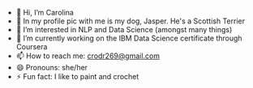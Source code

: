 - 👋 Hi, I’m Carolina
- 🐶 In my profile pic with me is my dog, Jasper. He's a Scottish Terrier
- 👀 I’m interested in NLP and Data Science (amongst many things)
- 🌱 I’m currently working on the IBM Data Science certificate through Coursera
- 📫 How to reach me: crodr269@gmail.com
- 😄 Pronouns: she/her
- ⚡ Fun fact: I like to paint and crochet


